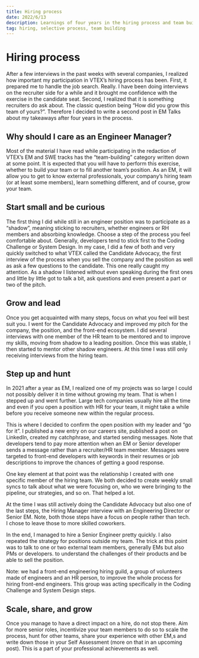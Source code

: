 ```yaml
---
title: Hiring process
date: 2022/6/13
description: Learnings of four years in the hiring process and team building
tag: hiring, selective process, team building
---
```


# Hiring process

After a few interviews in the past weeks with several companies, I realized how important my participation in VTEX’s hiring process has been. First, it prepared me to handle the job search. Really. I have been doing interviews on the recruiter side for a while and it brought me confidence with the exercise in the candidate seat. Second, I realized that it is something recruiters do ask about. The classic question being “How did you grow this team of yours?”.
Therefore I decided to write a second post in EM Talks about my takeaways after four years in the process.

## Why should I care as an Engineer Manager?

Most of the material I have read while participating in the redaction of VTEX’s EM and SWE tracks has the “team-building” category written down at some point. It is expected that you will have to perform this exercise, whether to build your team or to fill another team’s position.
As an EM, it will allow you to get to know external professionals, your company’s hiring team (or at least some members), learn something different, and of course, grow your team.

## Start small and be curious

The first thing I did while still in an engineer position was to participate as a “shadow”, meaning sticking to recruiters, whether engineers or RH members and absorbing knowledge. Choose a step of the process you feel comfortable about. Generally, developers tend to stick first to the Coding Challenge or System Design. In my case, I did a few of both and very quickly switched to what VTEX called the Candidate Advocacy, the first interview of the process when you sell the company and the position as well as ask a few questions to the candidate. This one really caught my attention. As a shadow I listened without even speaking during the first ones and little by little got to talk a bit, ask questions and even present a part or two of the pitch.

## Grow and lead

Once you get acquainted with many steps, focus on what you feel will best suit you. I went for the Candidate Advocacy and improved my pitch for the company, the position, and the front-end ecosystem. I did several interviews with one member of the HR team to be mentored and to improve my skills, moving from shadow to a leading position. Once this was stable, I then started to mentor other shadow engineers. At this time I was still only receiving interviews from the hiring team.

## Step up and hunt

In 2021 after a year as EM, I realized one of my projects was so large I could not possibly deliver it in time without growing my team. That is when I stepped up and went further. Large tech companies usually hire all the time and even if you open a position with HR for your team, it might take a while before you receive someone new within the regular process.

This is where I decided to confirm the open position with my leader and “go for it”. I published a new entry on our careers site, published a post on LinkedIn, created my catchphrase, and started sending messages. Note that developers tend to pay more attention when an EM or Senior developer sends a message rather than a recruiter/HR team member. Messages were targeted to front-end developers with keywords in their resumes or job descriptions to improve the chances of getting a good response.

One key element at that point was the relationship I created with one specific member of the hiring team. We both decided to create weekly small syncs to talk about what we were focusing on, who we were bringing to the pipeline, our strategies, and so on. That helped a lot.

At the time I was still actively doing the Candidate Advocacy but also one of the last steps, the Hiring Manager interview with an Engineering Director or Senior EM. Note, both those steps have a focus on people rather than tech. I chose to leave those to more skilled coworkers.

In the end, I managed to hire a Senior Engineer pretty quickly. I also repeated the strategy for positions outside my team. The trick at this point was to talk to one or two external team members, generally EMs but also PMs or developers. to understand the challenges of their products and be able to sell the position.

Note: we had a front-end engineering hiring guild, a group of volunteers made of engineers and an HR person, to improve the whole process for hiring front-end engineers. This group was acting specifically in the Coding Challenge and System Design steps.

## Scale, share, and grow

Once you manage to have a direct impact on a hire, do not stop there. Aim for more senior roles, incentivize your team members to do so to scale the process, hunt for other teams, share your experience with other EM,s and write down those in your Self Assessment (more on that in an upcoming post). This is a part of your professional achievements as well.
